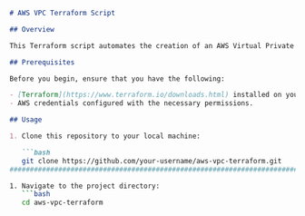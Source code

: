 ```markdown
# AWS VPC Terraform Script

## Overview

This Terraform script automates the creation of an AWS Virtual Private Cloud (VPC) with associated components. It's designed to streamline the process of setting up a basic network infrastructure on AWS.

## Prerequisites

Before you begin, ensure that you have the following:

- [Terraform](https://www.terraform.io/downloads.html) installed on your local machine.
- AWS credentials configured with the necessary permissions.

## Usage

1. Clone this repository to your local machine:

   ```bash
   git clone https://github.com/your-username/aws-vpc-terraform.git
####################################################################################################

1. Navigate to the project directory:
   ```bash
   cd aws-vpc-terraform
